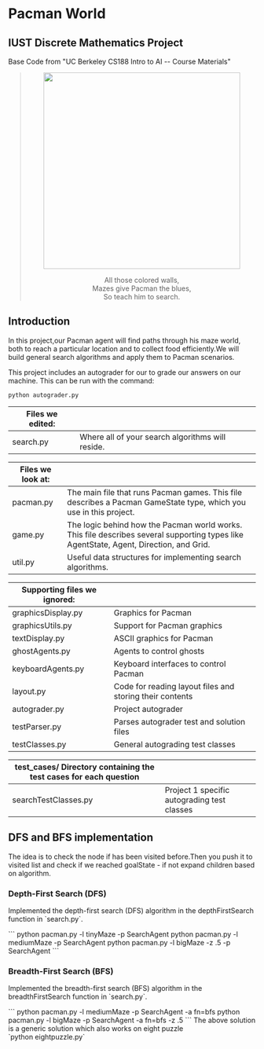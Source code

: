 # Pacman World
## IUST Discrete Mathematics Project
<p>Base Code from "UC Berkeley CS188 Intro to AI -- Course Materials"</p>

<blockquote><center><img src="http://ai.berkeley.edu/projects/release/search/v1/001/maze.png" width="400px"></center>
        <p></p>
        <center>All those colored walls,<br> Mazes give Pacman the blues,<br> So teach him to search.</center>
        <p></p>
      </blockquote>

## Introduction
<p>In this project,our Pacman agent will find paths through his maze world, both to reach a particular location and to collect food efficiently.We will build general search algorithms and apply them to Pacman scenarios.</p>
<p>This project includes an autograder for our to grade our answers on our machine. This can be run with the command:

    python autograder.py
  
|Files we edited:| |
|--|--|
| search.py | Where all of your search algorithms will reside. |

|Files we look at:| |
|--|--|
| pacman.py | The main file that runs Pacman games. This file describes a Pacman GameState type, which you use in this project. |
| game.py | The logic behind how the Pacman world works. This file describes several supporting types like AgentState, Agent, Direction, and Grid.|
| util.py | Useful data structures for implementing search algorithms. |

|Supporting files we ignored:| |
|--|--|
| graphicsDisplay.py | Graphics for Pacman |
| graphicsUtils.py | Support for Pacman graphics |
| textDisplay.py | ASCII graphics for Pacman |
| ghostAgents.py | Agents to control ghosts |
| keyboardAgents.py | Keyboard interfaces to control Pacman |
| layout.py | Code for reading layout files and storing their contents |
| autograder.py | Project autograder |
| testParser.py | Parses autograder test and solution files |
| testClasses.py | General autograding test classes |

|test_cases/	Directory containing the test cases for each question| |
|--|--|
| searchTestClasses.py | Project 1 specific autograding test classes |

## DFS and BFS implementation 
The idea is to check the node if has been visited before.Then you push it to visited list and check if we reached goalState - if not expand children based on algorithm.
### Depth-First Search (DFS)
<p>Implemented the depth-first search (DFS) algorithm in the depthFirstSearch function in `search.py`.</p>
```
python pacman.py -l tinyMaze -p SearchAgent
python pacman.py -l mediumMaze -p SearchAgent
python pacman.py -l bigMaze -z .5 -p SearchAgent
```

### Breadth-First Search (BFS)
<p>Implemented the breadth-first search (BFS) algorithm in the breadthFirstSearch function in `search.py`.</p>
```
python pacman.py -l mediumMaze -p SearchAgent -a fn=bfs
python pacman.py -l bigMaze -p SearchAgent -a fn=bfs -z .5
```
The above solution is a generic solution which also works on eight puzzle<br>
`python eightpuzzle.py`


